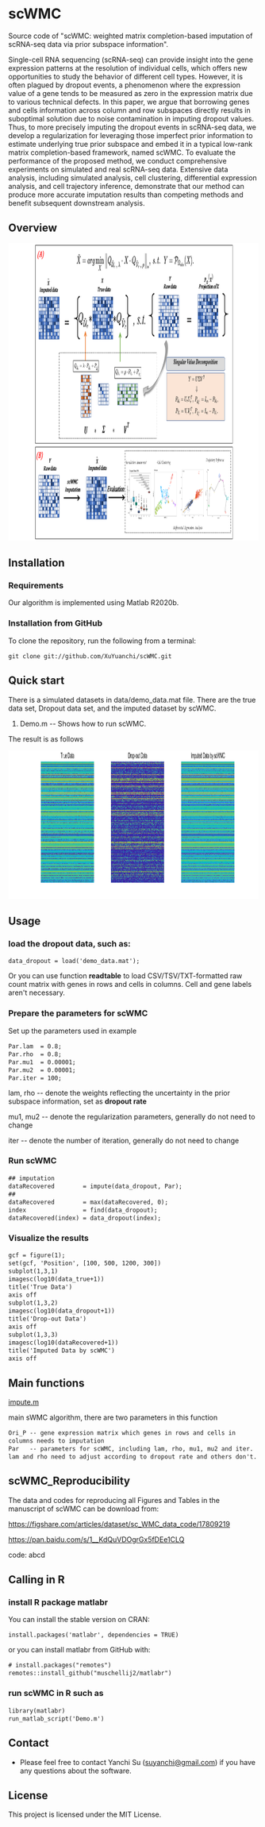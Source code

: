 # scWMC
Source code of "scWMC: weighted matrix completion-based imputation of scRNA-seq data via prior subspace information".

Single-cell RNA sequencing (scRNA-seq) can provide insight into the gene expression patterns at the resolution of individual cells, which offers new opportunities to study the behavior of different cell types. However, it is often plagued by dropout events, a phenomenon where the expression value of a gene tends to be measured as zero in the expression matrix due to various technical defects. In this paper, we argue that borrowing genes and cells information across column and row subspaces directly results in suboptimal solution due to noise contamination in imputing dropout values. Thus, to more precisely imputing the dropout events in scRNA-seq data, we develop a regularization for
leveraging those imperfect prior information to estimate underlying true prior subspace and embed it in a typical low-rank matrix completion-based framework, named scWMC. To evaluate the performance of the proposed method, we conduct comprehensive experiments on simulated and real scRNA-seq data. Extensive data analysis, including simulated analysis, cell clustering, differential expression analysis, and cell trajectory inference, demonstrate that our method can produce more accurate imputation results than competing methods and benefit subsequent downstream analysis.

## Overview
<img src="https://github.com/XuYuanchi/scWMC/blob/main/model.png" height="600" width="1000">

## Installation
### Requirements
Our algorithm is implemented using Matlab R2020b.
### Installation from GitHub
To clone the repository, run the following from a terminal:
```
git clone git://github.com/XuYuanchi/scWMC.git
```

## Quick start
There is a simulated datasets in data/demo_data.mat file. There are the true data set, Dropout data set, and the imputed dataset by scWMC.

1. Demo.m -- Shows how to run scWMC.

The result is as follows

<img src="https://github.com/XuYuanchi/scWMC/blob/main/result_sWMC.png" height="300" width="1200">

## Usage
### load the dropout data, such as:
```
data_dropout = load('demo_data.mat');
```
Or you can use function <b>readtable</b> to load CSV/TSV/TXT-formatted raw count matrix with genes in rows and cells in columns. Cell and gene labels aren't necessary.
### Prepare the parameters for scWMC
Set up the parameters used in example
```
Par.lam  = 0.8;
Par.rho  = 0.8;
Par.mu1  = 0.00001;
Par.mu2  = 0.00001;
Par.iter = 100;
```
lam, rho     -- denote the weights reflecting the uncertainty in the prior subspace information, set as <b>dropout rate</b>

mu1, mu2 -- denote the regularization parameters, generally do not need to change

iter         -- denote the number of iteration, generally do not need to change
### Run scWMC
```
## imputation
dataRecovered        = impute(data_dropout, Par);
## 
dataRecovered        = max(dataRecovered, 0);
index                = find(data_dropout);
dataRecovered(index) = data_dropout(index);
```
### Visualize the results
```
gcf = figure(1);
set(gcf, 'Position', [100, 500, 1200, 300])
subplot(1,3,1)
imagesc(log10(data_true+1))
title('True Data')
axis off
subplot(1,3,2)
imagesc(log10(data_dropout+1))
title('Drop-out Data')
axis off
subplot(1,3,3)
imagesc(log10(dataRecovered+1))
title('Imputed Data by scWMC')
axis off
```
## Main functions
[impute.m](https://github.com/XuYuanchi/scWMC/blob/main/utils/impute.m)

main sWMC algorithm, there are two parameters in this function

```
Ori_P -- gene expression matrix which genes in rows and cells in columns needs to imputation
Par   -- parameters for scWMC, including lam, rho, mu1, mu2 and iter. lam and rho need to adjust according to dropout rate and others don't.
```
## scWMC_Reproducibility
The data and codes for reproducing all Figures and Tables in the manuscript of scWMC can be download from:

https://figshare.com/articles/dataset/sc_WMC_data_code/17809219

https://pan.baidu.com/s/1__KdQuVDOgrGx5fDEe1CLQ

code: abcd
## Calling in R
### install R package matlabr
You can install the stable version on CRAN:
```
install.packages('matlabr', dependencies = TRUE)
```
or you can install matlabr from GitHub with:
```
# install.packages("remotes")
remotes::install_github("muschellij2/matlabr")
```
### run scWMC in R such as
```
library(matlabr)
run_matlab_script('Demo.m')
```
## Contact

* Please feel free to contact Yanchi Su (suyanchi@gmail.com) if you have any questions about the software.

## License

This project is licensed under the MIT License.
